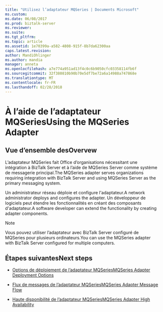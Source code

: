 ```yaml
---
title: "Utilisez l’adaptateur MQSeries | Documents Microsoft"
ms.custom: 
ms.date: 06/08/2017
ms.prod: biztalk-server
ms.reviewer: 
ms.suite: 
ms.tgt_pltfrm: 
ms.topic: article
ms.assetid: 1e70399a-a582-4808-915f-8b7da62300aa
caps.latest.revision: 
author: MandiOhlinger
ms.author: mandia
manager: anneta
ms.openlocfilehash: a7e774a951ad13f4c0c6b9050cfc03358114fb6f
ms.sourcegitcommit: 32f380810b90b70e5df7be72a6a14988a747868e
ms.translationtype: MT
ms.contentlocale: fr-FR
ms.lasthandoff: 02/28/2018
---
```

# <a name="using-the-mqseries-adapter"></a><span data-ttu-id="3450a-102">À l’aide de l’adaptateur MQSeries</span><span class="sxs-lookup"><span data-stu-id="3450a-102">Using the MQSeries Adapter</span></span>

## <a name="overvew"></a><span data-ttu-id="3450a-103">Vue d’ensemble des</span><span class="sxs-lookup"><span data-stu-id="3450a-103">Overvew</span></span>
<span data-ttu-id="3450a-104">L’adaptateur MQSeries fait Office d’organisations nécessitant une intégration à BizTalk Server et à l’aide de MQSeries Server comme système de messagerie principal.</span><span class="sxs-lookup"><span data-stu-id="3450a-104">The MQSeries adapter serves organizations requiring integration with BizTalk Server and using MQSeries Server as the primary messaging system.</span></span>  
  
 <span data-ttu-id="3450a-105">Un administrateur réseau déploie et configure l'adaptateur.</span><span class="sxs-lookup"><span data-stu-id="3450a-105">A network administrator deploys and configures the adapter.</span></span> <span data-ttu-id="3450a-106">Un développeur de logiciels peut étendre les fonctionnalités en créant des composants d'adaptateur.</span><span class="sxs-lookup"><span data-stu-id="3450a-106">A software developer can extend the functionality by creating adapter components.</span></span>  
  
> [!NOTE]
>  <span data-ttu-id="3450a-107">Vous pouvez utiliser l’adaptateur avec BizTalk Server configuré de MQSeries pour plusieurs ordinateurs.</span><span class="sxs-lookup"><span data-stu-id="3450a-107">You can use the MQSeries adapter with BizTalk Server configured for multiple computers.</span></span>  
  
## <a name="next-steps"></a><span data-ttu-id="3450a-108">Étapes suivantes</span><span class="sxs-lookup"><span data-stu-id="3450a-108">Next steps</span></span>
  
-   [<span data-ttu-id="3450a-109">Options de déploiement de l’adaptateur MQSeries</span><span class="sxs-lookup"><span data-stu-id="3450a-109">MQSeries Adapter Deployment Options</span></span>](../core/mqseries-adapter-deployment-options.md)  
  
-   [<span data-ttu-id="3450a-110">Flux de messages de l’adaptateur MQSeries</span><span class="sxs-lookup"><span data-stu-id="3450a-110">MQSeries Adapter Message Flow</span></span>](../core/mqseries-adapter-message-flow.md)  
  
-   [<span data-ttu-id="3450a-111">Haute disponibilité de l’adaptateur MQSeries</span><span class="sxs-lookup"><span data-stu-id="3450a-111">MQSeries Adapter High Availability</span></span>](../core/mqseries-adapter-high-availability.md)